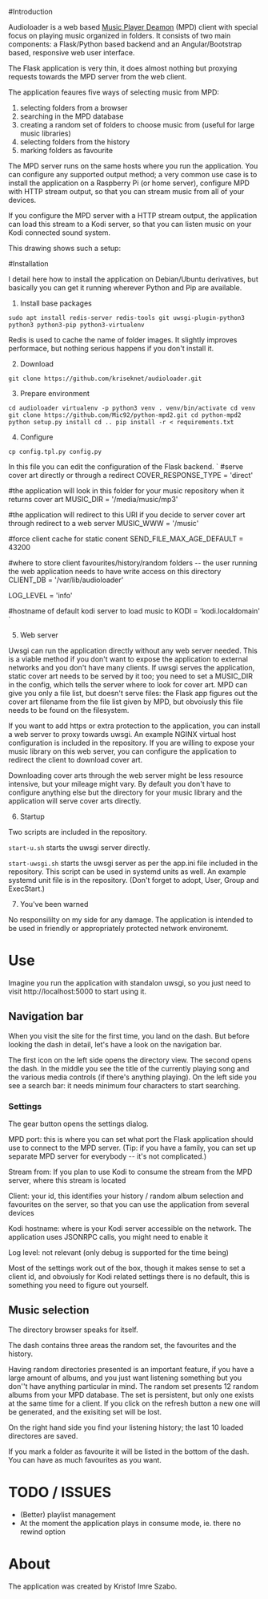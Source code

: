 #Introduction

Audioloader is a web based [Music Player Deamon](http://www.musicpd.org) (MPD) client with special focus on playing music organized in folders. It consists of two main components: a Flask/Python based backend and an Angular/Bootstrap based, responsive web user interface.

The Flask application is very thin, it does almost nothing but proxying requests towards the MPD server from the web client.

The application feaures five ways of selecting music from MPD:

1. selecting folders from a browser
1. searching in the MPD database
1. creating a random set of folders to choose music from (useful for large music libraries)
1. selecting folders from the history
1. marking folders as favourite


The MPD server runs on the same hosts where you run the application. You can configure any supported output method; a very common use case is to install the application on a Raspberry Pi (or home server), configure MPD with HTTP stream output, so that you can stream music from all of your devices.

If you configure the MPD server with a HTTP stream output, the application can load this stream to a Kodi server, so that you can listen music on your Kodi connected sound system.

This drawing shows such a setup:





#Installation

I detail here how to install the application on Debian/Ubuntu derivatives, but basically you can get it running wherever Python and Pip are available.

1. Install base packages

 `sudo apt install redis-server redis-tools git uwsgi-plugin-python3 python3 python3-pip python3-virtualenv`

Redis is used to cache the name of folder images. It slightly improves performace, but nothing serious happens if you don't install it.

2. Download

`git clone https://github.com/kriseknet/audioloader.git`

3. Prepare environment

`
cd audioloader
virtualenv -p python3 venv
. venv/bin/activate
cd venv
git clone https://github.com/Mic92/python-mpd2.git
cd python-mpd2
python setup.py install
cd ..
pip install -r < requirements.txt
`

4. Configure

`cp config.tpl.py config.py`

In this file you can edit the configuration of the Flask backend.
`
  #serve cover art directly or through a redirect
  COVER_RESPONSE_TYPE = 'direct'

  #the application will look in this folder for your music repository when it returns cover art
  MUSIC_DIR = '/media/music/mp3'

  #the application will redirect to this URI if you decide to server cover art through redirect to a web server
  MUSIC_WWW = '/music'

  #force client cache for static conent
  SEND_FILE_MAX_AGE_DEFAULT = 43200

  #where to store client favourites/history/random folders -- the user running the web application needs to have write access on this directory
  CLIENT_DB = '/var/lib/audioloader'

  LOG_LEVEL = 'info'

  #hostname of default kodi server to load music to
  KODI = 'kodi.localdomain'
`

5. Web server

Uwsgi can run the application directly without any web server needed. This is a viable method if you don't want to expose the application to external networks and you don't have many clients. If uwsgi serves the application, static cover art needs to be served by it too; you need to set a MUSIC_DIR in the config, which tells the server where to look for cover art. MPD can give you only a file list, but doesn't serve files: the Flask app figures out the cover art filename from the file list given by MPD, but obvoiusly this file needs to be found on the filesystem.

If you want to add https or extra protection to the application, you can install a web server to proxy towards uwsgi. An example NGINX virtual host configuration is included in the repository. If you are willing to expose your music library on this web server, you can configure the application to redirect the client to download cover art.

Downloading cover arts through the web server might be less resource intensive, but your mileage might vary. By default you don't have to configure anything else but the directory for your music library and the application will serve cover arts directly.

6. Startup

Two scripts are included in the repository.

`start-u.sh` starts the uwsgi server directly.

`start-uwsgi.sh` starts the uwsgi server as per the app.ini file included in the repository. This script can be used in systemd units as well. An example systemd unit file is in the repository. (Don't forget to adopt, User, Group and ExecStart.)

7. You've been warned

No responsililty on my side for any damage. The application is intended to be used in friendly or appropriately protected network environemt.


# Use

Imagine you run the application with standalon uwsgi, so you just need to visit http://localhost:5000 to start using it.


## Navigation bar
When you visit the site for the first time, you land on the dash. But before looking the dash in detail, let's have a look on the navigation bar.

The first icon on the left side opens the directory view. The second opens the dash. In the middle you see the title of the currently playing song and the various media controls (if there's anything playing). On the left side you see a search bar: it needs minimum four characters to start searching.

### Settings
The gear button opens the settings dialog.

MPD port: this is where you can set what port the Flask application should use to connect to the MPD server. (Tip: if you have a family, you can set up separate MPD server for everybody -- it's not complicated.)

Stream from: If you plan to use Kodi to consume the stream from the MPD server, where this stream is located

Client: your id, this identifies your history / random album selection and favourites on the server, so that you can use the application from several devices

Kodi hostname: where is your Kodi server accessible on the network. The application uses JSONRPC calls, you might need to enable it

Log level: not relevant (only debug is supported for the time being)

Most of the settings work out of the box, though it makes sense to set a client id, and obvoiusly for Kodi related settings there is no default, this is something you need to figure out yourself.

## Music selection
The directory browser speaks for itself.

The dash contains three areas the random set, the favourites and the history.

Having random directories presented is an important feature, if you have a large amount of albums, and you just want listening something but you don''t have anything particular in mind. The random set presents 12 random albums from your MPD database. The set is persistent, but only one exists at the same time for a client. If you click on the refresh button a new one will be generated, and the exisiting set will be lost.

On the right hand side you find your listening history; the last 10 loaded directores are saved.

If you mark a folder as favourite it will be listed in the bottom of the dash. You can have as much favourites as you want.


# TODO / ISSUES

- (Better) playlist management
- At the moment the application plays in consume mode, ie. there no rewind option


# About
The application was created by Kristof Imre Szabo.




